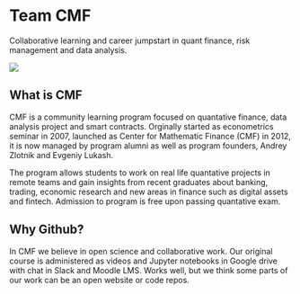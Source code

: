 # Team CMF

Collaborative learning and career jumpstart in quant finance, risk management and data analysis.

![](https://finec.mgimo.ru/blog/cmf-for-quantative-finance-fall-2022/cmf1.jpg)

## What is CMF

CMF is a community learning program focused on quantative finance, data analysis project and smart contracts.
Orginally started as econometrics seminar in 2007, launched as Center for Mathematic Finance (CMF) in 2012, 
it is now managed by program alumni as well as program founders, Andrey Zlotnik and Evgeniy Lukash. 

The program allows students to work on real life quantative projects in remote teams and gain insights 
from recent graduates about banking, trading, economic research and new areas in finance such 
as digital assets and fintech. Admission to program is free upon passing quantative exam.

## Why Github?

In CMF we believe in open science and collaborative work. Our original course is administered 
as videos and Jupyter notebooks in Google drive with chat in Slack and Moodle LMS. Works well,
but we think some parts of our work can be an open website or code repos.
